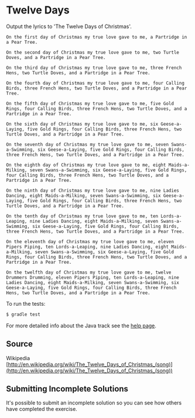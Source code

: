 # Twelve Days

Output the lyrics to 'The Twelve Days of Christmas'.

```
On the first day of Christmas my true love gave to me, a Partridge in a Pear Tree.

On the second day of Christmas my true love gave to me, two Turtle Doves, and a Partridge in a Pear Tree.

On the third day of Christmas my true love gave to me, three French Hens, two Turtle Doves, and a Partridge in a Pear Tree.

On the fourth day of Christmas my true love gave to me, four Calling Birds, three French Hens, two Turtle Doves, and a Partridge in a Pear Tree.

On the fifth day of Christmas my true love gave to me, five Gold Rings, four Calling Birds, three French Hens, two Turtle Doves, and a Partridge in a Pear Tree.

On the sixth day of Christmas my true love gave to me, six Geese-a-Laying, five Gold Rings, four Calling Birds, three French Hens, two Turtle Doves, and a Partridge in a Pear Tree.

On the seventh day of Christmas my true love gave to me, seven Swans-a-Swimming, six Geese-a-Laying, five Gold Rings, four Calling Birds, three French Hens, two Turtle Doves, and a Partridge in a Pear Tree.

On the eighth day of Christmas my true love gave to me, eight Maids-a-Milking, seven Swans-a-Swimming, six Geese-a-Laying, five Gold Rings, four Calling Birds, three French Hens, two Turtle Doves, and a Partridge in a Pear Tree.

On the ninth day of Christmas my true love gave to me, nine Ladies Dancing, eight Maids-a-Milking, seven Swans-a-Swimming, six Geese-a-Laying, five Gold Rings, four Calling Birds, three French Hens, two Turtle Doves, and a Partridge in a Pear Tree.

On the tenth day of Christmas my true love gave to me, ten Lords-a-Leaping, nine Ladies Dancing, eight Maids-a-Milking, seven Swans-a-Swimming, six Geese-a-Laying, five Gold Rings, four Calling Birds, three French Hens, two Turtle Doves, and a Partridge in a Pear Tree.

On the eleventh day of Christmas my true love gave to me, eleven Pipers Piping, ten Lords-a-Leaping, nine Ladies Dancing, eight Maids-a-Milking, seven Swans-a-Swimming, six Geese-a-Laying, five Gold Rings, four Calling Birds, three French Hens, two Turtle Doves, and a Partridge in a Pear Tree.

On the twelfth day of Christmas my true love gave to me, twelve Drummers Drumming, eleven Pipers Piping, ten Lords-a-Leaping, nine Ladies Dancing, eight Maids-a-Milking, seven Swans-a-Swimming, six Geese-a-Laying, five Gold Rings, four Calling Birds, three French Hens, two Turtle Doves, and a Partridge in a Pear Tree.
```


To run the tests:

```sh
$ gradle test
```

For more detailed info about the Java track see the [help page](http://exercism.io/languages/java).

## Source

Wikipedia [http://en.wikipedia.org/wiki/The_Twelve_Days_of_Christmas_(song)](http://en.wikipedia.org/wiki/The_Twelve_Days_of_Christmas_(song))

## Submitting Incomplete Solutions
It's possible to submit an incomplete solution so you can see how others have completed the exercise.


